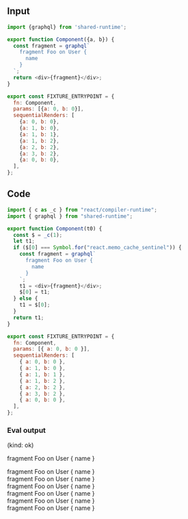 
## Input

```javascript
import {graphql} from 'shared-runtime';

export function Component({a, b}) {
  const fragment = graphql`
    fragment Foo on User {
      name
    }
  `;
  return <div>{fragment}</div>;
}

export const FIXTURE_ENTRYPOINT = {
  fn: Component,
  params: [{a: 0, b: 0}],
  sequentialRenders: [
    {a: 0, b: 0},
    {a: 1, b: 0},
    {a: 1, b: 1},
    {a: 1, b: 2},
    {a: 2, b: 2},
    {a: 3, b: 2},
    {a: 0, b: 0},
  ],
};

```

## Code

```javascript
import { c as _c } from "react/compiler-runtime";
import { graphql } from "shared-runtime";

export function Component(t0) {
  const $ = _c(1);
  let t1;
  if ($[0] === Symbol.for("react.memo_cache_sentinel")) {
    const fragment = graphql`
      fragment Foo on User {
        name
      }
    `;
    t1 = <div>{fragment}</div>;
    $[0] = t1;
  } else {
    t1 = $[0];
  }
  return t1;
}

export const FIXTURE_ENTRYPOINT = {
  fn: Component,
  params: [{ a: 0, b: 0 }],
  sequentialRenders: [
    { a: 0, b: 0 },
    { a: 1, b: 0 },
    { a: 1, b: 1 },
    { a: 1, b: 2 },
    { a: 2, b: 2 },
    { a: 3, b: 2 },
    { a: 0, b: 0 },
  ],
};

```
      
### Eval output
(kind: ok) <div>
    fragment Foo on User {
      name
    }
  </div>
<div>
    fragment Foo on User {
      name
    }
  </div>
<div>
    fragment Foo on User {
      name
    }
  </div>
<div>
    fragment Foo on User {
      name
    }
  </div>
<div>
    fragment Foo on User {
      name
    }
  </div>
<div>
    fragment Foo on User {
      name
    }
  </div>
<div>
    fragment Foo on User {
      name
    }
  </div>